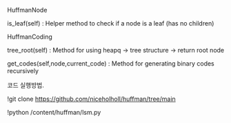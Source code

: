 HuffmanNode 

 is_leaf(self) : Helper method to check if a node is a leaf (has no children)

HuffmanCoding

 tree_root(self) : Method for using heapq -> tree structure -> return root node
 
 get_codes(self,node,current_code) : Method for generating binary codes recursively


코드 실행방법.

!git clone https://github.com/niceholholl/huffman/tree/main

!python /content/huffman/lsm.py
